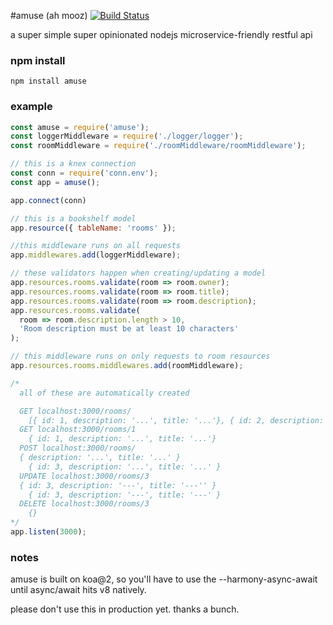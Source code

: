 #amuse (ah mooz)
[![Build Status](https://travis-ci.org/blueseph/amuse.svg?branch=master)](https://travis-ci.org/blueseph/amuse)

a super simple super opinionated nodejs microservice-friendly restful api

### npm install

`npm install amuse`

### example

```js
const amuse = require('amuse');
const loggerMiddleware = require('./logger/logger');
const roomMiddleware = require('./roomMiddleware/roomMiddleware');

// this is a knex connection
const conn = require('conn.env');
const app = amuse();

app.connect(conn)

// this is a bookshelf model
app.resource({ tableName: 'rooms' });

//this middleware runs on all requests
app.middlewares.add(loggerMiddleware);

// these validators happen when creating/updating a model
app.resources.rooms.validate(room => room.owner);
app.resources.rooms.validate(room => room.title);
app.resources.rooms.validate(room => room.description);
app.resources.rooms.validate(
  room => room.description.length > 10,
  'Room description must be at least 10 characters'
);

// this middleware runs on only requests to room resources
app.resources.rooms.middlewares.add(roomMiddleware);

/*
  all of these are automatically created

  GET localhost:3000/rooms/
    [{ id: 1, description: '...', title: '...'}, { id: 2, description: '...', title: '...'}]
  GET localhost:3000/rooms/1
    { id: 1, description: '...', title: '...'}
  POST localhost:3000/rooms/
  { description: '...', title: '...' }
    { id: 3, description: '...', title: '...' }
  UPDATE localhost:3000/rooms/3
  { id: 3, description: '---', title: '---'' }
    { id: 3, description: '---', title: '---' }
  DELETE localhost:3000/rooms/3
    {}
*/
app.listen(3000);
```

### notes
amuse is built on koa@2, so you'll have to use the --harmony-async-await until async/await hits v8 natively.

please don't use this in production yet. thanks a bunch.
